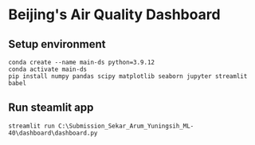 # Beijing's Air Quality Dashboard #

## Setup environment
```
conda create --name main-ds python=3.9.12
conda activate main-ds
pip install numpy pandas scipy matplotlib seaborn jupyter streamlit babel
```

## Run steamlit app
```
streamlit run C:\Submission_Sekar_Arum_Yuningsih_ML-40\dashboard\dashboard.py
```